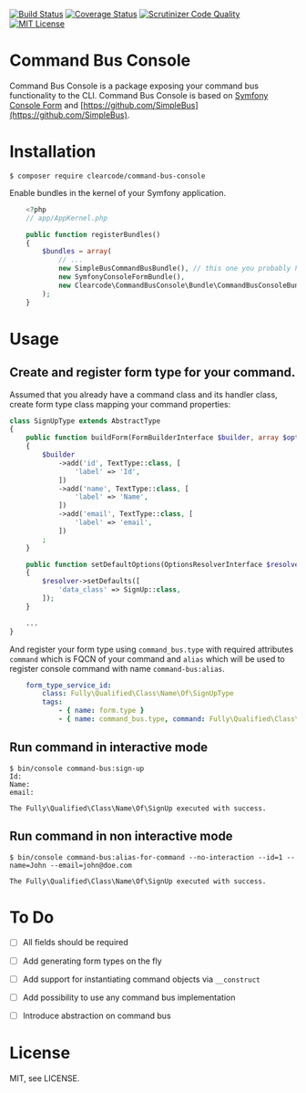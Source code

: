 [![Build Status](https://travis-ci.org/ClearcodeHQ/command-bus-console.svg?branch=master)](https://travis-ci.org/ClearcodeHQ/command-bus-console)
[![Coverage Status](https://coveralls.io/repos/ClearcodeHQ/command-bus-console/badge.svg?branch=master&service=github)](https://coveralls.io/github/ClearcodeHQ/command-bus-console?branch=master)
[![Scrutinizer Code Quality](https://scrutinizer-ci.com/g/ClearcodeHQ/command-bus-console/badges/quality-score.png?b=master)](https://scrutinizer-ci.com/g/ClearcodeHQ/command-bus-console/?branch=master)
[![MIT License](https://img.shields.io/packagist/l/clearcode/command-bus-console.svg)](https://github.com/ClearcodeHQ/command-bus-console/blob/master/LICENSE)

# Command Bus Console

Command Bus Console is a package exposing your command bus functionality to the CLI.
Command Bus Console is based on [Symfony Console Form](https://github.com/matthiasnoback/symfony-console-form)
and [https://github.com/SimpleBus](https://github.com/SimpleBus). 

# Installation

```console
$ composer require clearcode/command-bus-console
```

Enable bundles in the kernel of your Symfony application.

```php
    <?php
    // app/AppKernel.php

    public function registerBundles()
    {
        $bundles = array(
            // ...
            new SimpleBusCommandBusBundle(), // this one you probably have already registered
            new SymfonyConsoleFormBundle(),
            new Clearcode\CommandBusConsole\Bundle\CommandBusConsoleBundle(),
        );
    }
```

# Usage

## Create and register form type for your command.

Assumed that you already have a command class and its handler class, create form type class mapping your command properties:

```php
class SignUpType extends AbstractType
{
    public function buildForm(FormBuilderInterface $builder, array $options)
    {
        $builder
            ->add('id', TextType::class, [
                'label' => 'Id',
            ])
            ->add('name', TextType::class, [
                'label' => 'Name',
            ])
            ->add('email', TextType::class, [
                'label' => 'email',
            ])
        ;
    }

    public function setDefaultOptions(OptionsResolverInterface $resolver)
    {
        $resolver->setDefaults([
            'data_class' => SignUp::class,
        ]);
    }

    ...
}
```

And register your form type using `command_bus.type` with required attributes `command` which is FQCN of your command
and `alias` which will be used to register console command with name `command-bus:alias`.

```yaml
    form_type_service_id:
        class: Fully\Qualified\Class\Name\Of\SignUpType
        tags:
            - { name: form.type }
            - { name: command_bus.type, command: Fully\Qualified\Class\Name\Of\SignUp, alias: sign-up }
```

## Run command in interactive mode

```console
$ bin/console command-bus:sign-up
Id:
Name:
email:

The Fully\Qualified\Class\Name\Of\SignUp executed with success.
```

## Run command in non interactive mode

```console
$ bin/console command-bus:alias-for-command --no-interaction --id=1 --name=John --email=john@doe.com

The Fully\Qualified\Class\Name\Of\SignUp executed with success.
```

# To Do
- [ ] All fields should be required
- [ ] Add generating form types on the fly
- [ ] Add support for instantiating command objects via `__construct`
- [ ] Add possibility to use any command bus implementation
 - [ ] Introduce abstraction on command bus


# License

MIT, see LICENSE.
